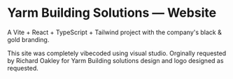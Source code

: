 # Yarm Building Solutions — Website

A Vite + React + TypeScript + Tailwind project with the company's black & gold branding.

This site was completely vibecoded using visual studio. 
Orginally requested by Richard Oakley for Yarm Building solutions design and logo designed as requested.